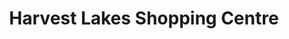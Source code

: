 ---
title: "Harvest Lakes Shopping Centre"
url: /atwell/harvest-lakes-shopping-centre/
shop: Einkaufszentrum
---